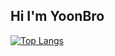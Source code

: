 ## Hi I'm YoonBro

[![Top Langs](https://github-readme-stats.vercel.app/api/top-langs/?username=yoonB-dev&layout=compact)](https://github.com/anuraghazra/github-readme-stats) 
</div>
